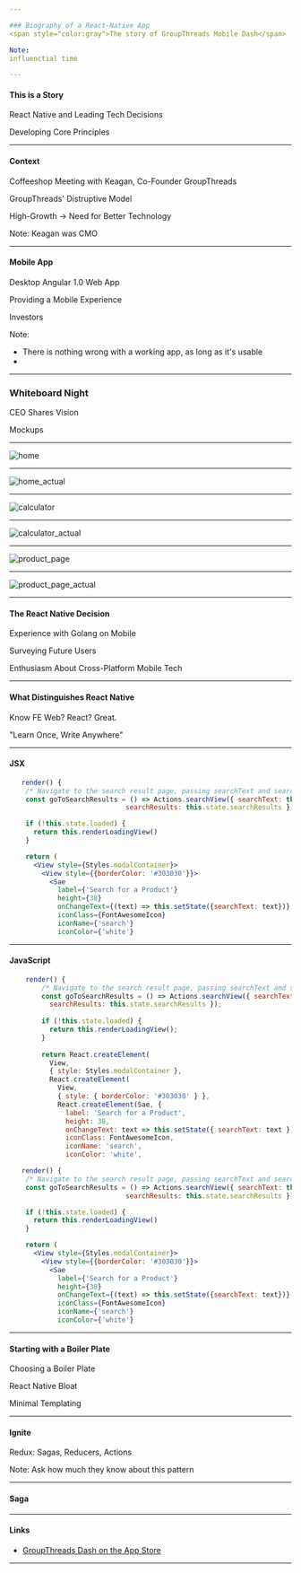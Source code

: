 ```yaml
---

### Biography of a React-Native App
<span style="color:gray">The story of GroupThreads Mobile Dash</span>

Note:
influenctial time

---
```


#### This is a Story

React Native and Leading Tech Decisions

Developing Core Principles

---

#### Context

Coffeeshop Meeting with Keagan, Co-Founder GroupThreads

GroupThreads' Distruptive Model

High-Growth -> Need for Better Technology

Note:
Keagan was CMO

---

#### Mobile App

Desktop Angular 1.0 Web App

Providing a Mobile Experience

Investors

Note:
- There is nothing wrong with a working app, as long as it's usable
- 

---

### Whiteboard Night

CEO Shares Vision

Mockups

---

![home](assets/home.png)

---

![home_actual](assets/home_actual.png)

---

![calculator](assets/calculator.png)

---

![calculator_actual](assets/calculator_actual.png)

---

![product_page](assets/product_page.png)

---

![product_page_actual](assets/product_page_actual.png)

---

#### The React Native Decision

Experience with Golang on Mobile

Surveying Future Users

Enthusiasm About Cross-Platform Mobile Tech

---

#### What Distinguishes React Native

Know FE Web? React? Great.

"Learn Once, Write Anywhere"

---

#### JSX

```jsx
   render() {
    /* Navigate to the search result page, passing searchText and searchResults as props */
    const goToSearchResults = () => Actions.searchView({ searchText: this.state.searchText,
							 searchResults: this.state.searchResults })

    if (!this.state.loaded) {
      return this.renderLoadingView()
    }

    return (
      <View style={Styles.modalContainer}>
        <View style={{borderColor: '#303030'}}>
          <Sae
            label={'Search for a Product'}
            height={38}
            onChangeText={(text) => this.setState({searchText: text})}
            iconClass={FontAwesomeIcon}
            iconName={'search'}
            iconColor={'white'}
```

---

#### JavaScript

```javascript
    render() {
        /* Navigate to the search result page, passing searchText and searchResults as props */
        const goToSearchResults = () => Actions.searchView({ searchText: this.state.searchText,
          searchResults: this.state.searchResults });
    
        if (!this.state.loaded) {
          return this.renderLoadingView();
        }
    
        return React.createElement(
          View,
          { style: Styles.modalContainer },
          React.createElement(
            View,
            { style: { borderColor: '#303030' } },
            React.createElement(Sae, {
              label: 'Search for a Product',
              height: 38,
              onChangeText: text => this.setState({ searchText: text }),
              iconClass: FontAwesomeIcon,
              iconName: 'search',
              iconColor: 'white',
```

```jsx
   render() {
    /* Navigate to the search result page, passing searchText and searchResults as props */
    const goToSearchResults = () => Actions.searchView({ searchText: this.state.searchText,
							 searchResults: this.state.searchResults })

    if (!this.state.loaded) {
      return this.renderLoadingView()
    }

    return (
      <View style={Styles.modalContainer}>
        <View style={{borderColor: '#303030'}}>
          <Sae
            label={'Search for a Product'}
            height={38}
            onChangeText={(text) => this.setState({searchText: text})}
            iconClass={FontAwesomeIcon}
            iconName={'search'}
            iconColor={'white'}
```


---

#### Starting with a Boiler Plate

Choosing a Boiler Plate

React Native Bloat

Minimal Templating

---

#### Ignite

Redux: Sagas, Reducers, Actions

Note:
Ask how much they know about this pattern

---

#### Saga



---

#### Links

* [GroupThreads Dash on the App Store](https://itunes.apple.com/us/app/groupthreads-dash/id1162856658?mt=8)



---